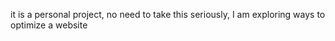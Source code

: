 it is a personal project, no need to take this seriously, I am exploring ways to optimize a website  
